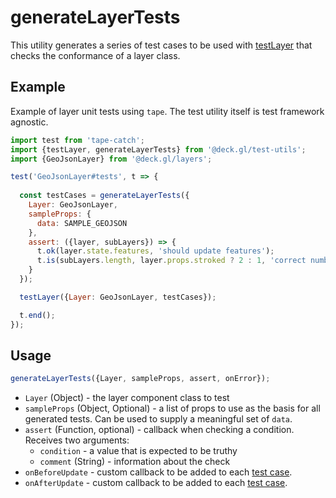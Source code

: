 # generateLayerTests

This utility generates a series of test cases to be used with [testLayer](/docs/api-reference/test-utils/test-layer.md) that checks the conformance of a layer class.

## Example

Example of layer unit tests using `tape`. The test utility itself is test framework agnostic.

```js
import test from 'tape-catch';
import {testLayer, generateLayerTests} from '@deck.gl/test-utils';
import {GeoJsonLayer} from '@deck.gl/layers';

test('GeoJsonLayer#tests', t => {
  
  const testCases = generateLayerTests({
    Layer: GeoJsonLayer,
    sampleProps: {
      data: SAMPLE_GEOJSON
    },
    assert: ({layer, subLayers}) => {
      t.ok(layer.state.features, 'should update features');
      t.is(subLayers.length, layer.props.stroked ? 2 : 1, 'correct number of sublayers');
    }
  });

  testLayer({Layer: GeoJsonLayer, testCases});

  t.end();
});
```


## Usage

```js
generateLayerTests({Layer, sampleProps, assert, onError});
```

* `Layer` (Object) - the layer component class to test
* `sampleProps` (Object, Optional) - a list of props to use as the basis for all generated tests. Can be used to supply a meaningful set of `data`.
* `assert` (Function, optional) - callback when checking a condition. Receives two arguments:
  - `condition` - a value that is expected to be truthy
  - `comment` (String) - information about the check
* `onBeforeUpdate` - custom callback to be added to each [test case](/docs/api-reference/test-utils/test-layer.md).
* `onAfterUpdate` - custom callback to be added to each [test case](/docs/api-reference/test-utils/test-layer.md).
